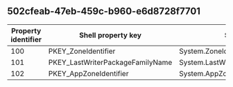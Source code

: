 ## 502cfeab-47eb-459c-b960-e6d8728f7701

Property identifier | Shell property key | Shell name | Alias
--- | --- | --- | ---
100 | PKEY_ZoneIdentifier | System.ZoneIdentifier | 
101 | PKEY_LastWriterPackageFamilyName | System.LastWriterPackageFamilyName | 
102 | PKEY_AppZoneIdentifier | System.AppZoneIdentifier | 

